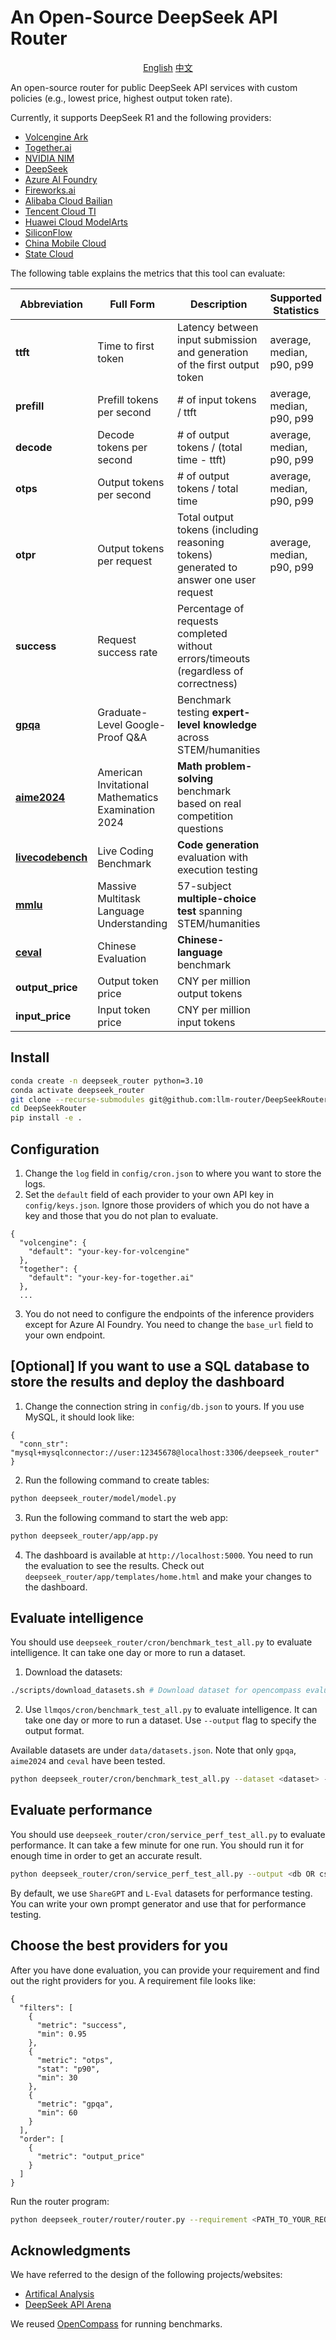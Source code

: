 # An Open-Source DeepSeek API Router

<p align="center">
   <a href="https://github.com/llm-router/DeepSeekRouter/blob/main/README.md">English</a> <a href="https://github.com/llm-router/DeepSeekRouter/blob/main/README-zh.md">中文</a>
</p>

An open-source router for public DeepSeek API services with custom policies (e.g., lowest price, highest output token rate).

Currently, it supports DeepSeek R1 and the following providers:
- [Volcengine Ark](https://www.volcengine.com/)
- [Together.ai](https://www.together.ai/)
- [NVIDIA NIM](https://www.nvidia.com/en-us/ai/)
- [DeepSeek](https://www.deepseek.com/)
- [Azure AI Foundry](https://ai.azure.com/)
- [Fireworks.ai](https://fireworks.ai/)
- [Alibaba Cloud Bailian](https://www.aliyun.com/product/bailian)
- [Tencent Cloud TI](https://cloud.tencent.com/product/ti)
- [Huawei Cloud ModelArts](https://www.huaweicloud.com/product/modelarts/studio.html)
- [SiliconFlow](https://siliconflow.cn/)
- [China Mobile Cloud](https://ecloud.10086.cn/portal)
- [State Cloud](https://www.ctyun.cn/act/xirang/deepseek)

The following table explains the metrics that this tool can evaluate:

| **Abbreviation**  | **Full Form**                                      | **Description**                                                                       | **Supported Statistics**   | 
|-------------------|----------------------------------------------------|---------------------------------------------------------------------------------------|----------------------------|
| **ttft**          | Time to first token                                | Latency between input submission and generation of the first output token             | average, median, p90, p99  |
| **prefill**       | Prefill tokens per second                          | # of input tokens / ttft                                                              | average, median, p90, p99  |
| **decode**        | Decode tokens per second                           | # of output tokens / (total time - ttft)                                              | average, median, p90, p99  |
| **otps**          | Output tokens per second                           | # of output tokens / total time                                                       | average, median, p90, p99  |
| **otpr**          | Output tokens per request                          | Total output tokens (including reasoning tokens) generated to answer one user request | average, median, p90, p99  |
| **success**       | Request success rate                               | Percentage of requests completed without errors/timeouts (regardless of correctness)  | |
| [**gpqa**](https://github.com/idavidrein/gpqa)          | Graduate-Level Google-Proof Q&A                    | Benchmark testing **expert-level knowledge** across STEM/humanities                   | |
| [**aime2024**](https://artofproblemsolving.com/wiki/index.php/2024_AIME_I?srsltid=AfmBOoqGg01uE0oKFIeZ8GqperV-fbdCygQgT5_j1yFah7MOzl6C03Ll)      | American Invitational Mathematics Examination 2024 | **Math problem-solving** benchmark based on real competition questions                | |
| [**livecodebench**](https://github.com/LiveCodeBench/LiveCodeBench) | Live Coding Benchmark                              | **Code generation** evaluation with execution testing                                 | |
| [**mmlu**](https://github.com/hendrycks/test)          | Massive Multitask Language Understanding           | 57-subject **multiple-choice test** spanning STEM/humanities                          | |
| [**ceval**](https://github.com/hkust-nlp/ceval)         | Chinese Evaluation                                 | **Chinese-language** benchmark                          | |
| **output_price** | Output token price                                 | CNY per million output tokens                                                         | |
| **input_price**   | Input token price                                  | CNY per million input tokens                                                          | |

## Install

```bash
conda create -n deepseek_router python=3.10
conda activate deepseek_router
git clone --recurse-submodules git@github.com:llm-router/DeepSeekRouter.git
cd DeepSeekRouter
pip install -e .
```

## Configuration

1. Change the `log` field in `config/cron.json` to where you want to store the logs.
2. Set the `default` field of each provider to your own API key in `config/keys.json`. Ignore those providers of which you do not have a key and those that you do not plan to evaluate.
```
{
  "volcengine": {
    "default": "your-key-for-volcengine"
  },
  "together": {
    "default": "your-key-for-together.ai"
  },
  ...
```
3. You do not need to configure the endpoints of the inference providers except for Azure AI Foundry. You need to change the `base_url` field to your own endpoint.

## [Optional] If you want to use a SQL database to store the results and deploy the dashboard

1. Change the connection string in `config/db.json` to yours. If you use MySQL, it should look like:
```
{
  "conn_str": "mysql+mysqlconnector://user:12345678@localhost:3306/deepseek_router"
}
```
2. Run the following command to create tables:
```bash
python deepseek_router/model/model.py
```
3. Run the following command to start the web app:
```bash
python deepseek_router/app/app.py
```
4. The dashboard is available at `http://localhost:5000`. You need to run the evaluation to see the results. Check out `deepseek_router/app/templates/home.html` and make your changes to the dashboard.

## Evaluate intelligence

You should use `deepseek_router/cron/benchmark_test_all.py` to evaluate intelligence. It can take one day or more to run a dataset.

1. Download the datasets:
```bash
./scripts/download_datasets.sh # Download dataset for opencompass evaluate
```

2. Use `llmqos/cron/benchmark_test_all.py` to evaluate intelligence. It can take one day or more to run a dataset. Use `--output` flag to specify the output format.

Available datasets are under `data/datasets.json`. Note that only `gpqa`, `aime2024` and `ceval` have been tested.

```bash
python deepseek_router/cron/benchmark_test_all.py --dataset <dataset> --output <db OR csv OR both> # run dataset for all providers
```

## Evaluate performance

You should use `deepseek_router/cron/service_perf_test_all.py` to evaluate performance. It can take a few minute for one run. You should run it for enough time in order to get an accurate result.
```bash
python deepseek_router/cron/service_perf_test_all.py --output <db OR csv OR both>
```
By default, we use `ShareGPT` and `L-Eval` datasets for performance testing. You can write your own prompt generator and use that for performance testing.

## Choose the best providers for you

After you have done evaluation, you can provide your requirement and find out the right providers for you. A requirement file looks like:
```
{
  "filters": [
    {
      "metric": "success",
      "min": 0.95
    },
    {
      "metric": "otps",
      "stat": "p90",
      "min": 30
    },
    {
      "metric": "gpqa",
      "min": 60
    }
  ],
  "order": [
    {
      "metric": "output_price"
    }
  ]
}
```

Run the router program:
```Bash
python deepseek_router/router/router.py --requirement <PATH_TO_YOUR_REQUIREMENT_FILE>
```

## Acknowledgments
We have referred to the design of the following projects/websites:
- [Artifical Analysis](https://artificialanalysis.ai/)
- [DeepSeek API Arena](https://deepseek.ai-infra.fun/)

We reused [OpenCompass](https://github.com/open-compass/opencompass) for running benchmarks.



